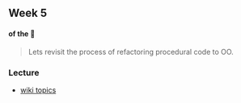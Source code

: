 ## Week 5
#### of the :boar:

> Lets revisit the process of refactoring procedural code to OO.

### Lecture
* [wiki topics](../../../wiki/week05)
